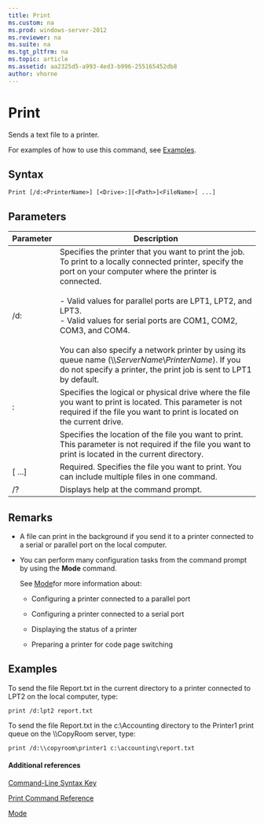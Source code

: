 ```yaml
---
title: Print
ms.custom: na
ms.prod: windows-server-2012
ms.reviewer: na
ms.suite: na
ms.tgt_pltfrm: na
ms.topic: article
ms.assetid: aa2325d5-a993-4ed3-b996-255165452db8
author: vhorne
---
```

# Print
Sends a text file to a printer.  
  
For examples of how to use this command, see [Examples](#BKMK_examples).  
  
## Syntax  
  
```  
Print [/d:<PrinterName>] [<Drive>:][<Path>]<FileName>[ ...]  
```  
  
## Parameters  
  
|Parameter|Description|  
|-------------|---------------|  
|\/d:<PrinterName>|Specifies the printer that you want to print the job. To print to a locally connected printer, specify the port on your computer where the printer is connected.<br /><br />-   Valid values for parallel ports are LPT1, LPT2, and LPT3.<br />-   Valid values for serial ports are COM1, COM2, COM3, and COM4.<br /><br />You can also specify a network printer by using its queue name \(\\\\*ServerName*\\*PrinterName*\). If you do not specify a printer, the print job is sent to LPT1 by default.|  
|<Drive>:|Specifies the logical or physical drive where the file you want to print is located. This parameter is not required if the file you want to print is located on the current drive.|  
|<Path>|Specifies the location of the file you want to print. This parameter is not required if the file you want to print is located in the current directory.|  
|<FileName>\[ ...\]|Required. Specifies the file you want to print. You can include multiple files in one command.|  
|\/?|Displays help at the command prompt.|  
  
## Remarks  
  
-   A file can print in the background if you send it to a printer connected to a serial or parallel port on the local computer.  
  
-   You can perform many configuration tasks from the command prompt by using the **Mode** command.  
  
    See [Mode](Mode.md)for more information about:  
  
    -   Configuring a printer connected to a parallel port  
  
    -   Configuring a printer connected to a serial port  
  
    -   Displaying the status of a printer  
  
    -   Preparing a printer for code page switching  
  
## <a name="BKMK_examples"></a>Examples  
To send the file Report.txt in the current directory to a printer connected to LPT2 on the local computer, type:  
  
```  
print /d:lpt2 report.txt  
```  
  
To send the file Report.txt in the c:\\Accounting directory to the Printer1 print queue on the \\\\CopyRoom server, type:  
  
```  
print /d:\\copyroom\printer1 c:\accounting\report.txt   
```  
  
#### Additional references  
[Command-Line Syntax Key](Command-Line-Syntax-Key.md)  
  
[Print Command Reference](Print-Command-Reference.md)  
  
[Mode](Mode.md)  
  

